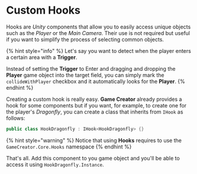 # Custom Hooks

Hooks are _Unity_ components that allow you to easily access unique objects such as the _Player_ or the _Main Camera_. Their use is not required but useful if you want to simplify the process of selecting common objects.

{% hint style="info" %}
Let's say you want to detect when the player enters a certain area with a **Trigger**. 

Instead of setting the **Trigger** to Enter and dragging and dropping the **Player** game object into the target field, you can simply mark the `collideWithPlayer` checkbox and it automatically looks for the **Player**.
{% endhint %}

Creating a custom hook is really easy. **Game Creator** already provides a hook for some components but if you want, for example, to create one for the player's _Dragonfly_, you can create a class that inherits from `IHook` as follows:

```csharp
public class HookDragonfly : IHook<HookDragonfly> {}
```

{% hint style="warning" %}
Notice that using **Hooks** requires to use the `GameCreator.Core.Hooks` namespace
{% endhint %}

That's all. Add this component to you game object and you'll be able to access it using `HookDragonfly.Instance`.

